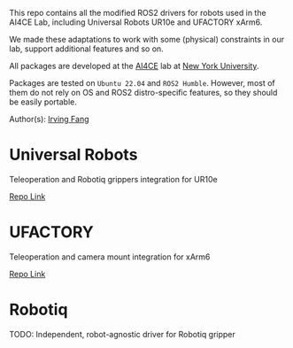 This repo contains all the modified ROS2 drivers for robots used in the AI4CE Lab, including Universal Robots UR10e and UFACTORY xArm6.

We made these adaptations to work with some (physical) constraints in our lab, support additional features and so on.

All packages are developed at the [AI4CE](https://ai4ce.github.io/) lab at [New York University](https://www.nyu.edu/).

Packages are tested on `Ubuntu 22.04` and `ROS2 Humble`. However, most of them do not rely on OS and ROS2 distro-specific features, so they should be easily portable.

Author(s): [Irving Fang](https://irvingf7.github.io/)

# Universal Robots
Teleoperation and Robotiq grippers integration for UR10e


[Repo Link](https://github.com/ai4ce/ur_ros2)

# UFACTORY
Teleoperation and camera mount integration for xArm6


[Repo Link](https://github.com/ai4ce/xarm_ros2)

# Robotiq

TODO: Independent, robot-agnostic driver for Robotiq gripper 
